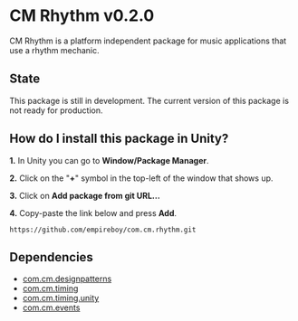 # CM Rhythm v0.2.0

CM Rhythm is a platform independent package for music applications that use a rhythm mechanic.

## State

This package is still in development. The current version of this package is not ready for production.

## How do I install this package in Unity?

**1.** In Unity you can go to **Window/Package Manager**.

**2.** Click on the "**+**" symbol in the top-left of the window that shows up.

**3.** Click on **Add package from git URL...**

**4.** Copy-paste the link below and press **Add**.

`
https://github.com/empireboy/com.cm.rhythm.git
`

## Dependencies

* [com.cm.designpatterns](https://github.com/empireboy/com.cm.designpatterns)
* [com.cm.timing](https://github.com/empireboy/com.cm.timing.git)
* [com.cm.timing.unity](https://github.com/empireboy/com.cm.timing.unity.git)
* [com.cm.events](https://github.com/empireboy/com.cm.events.git)
